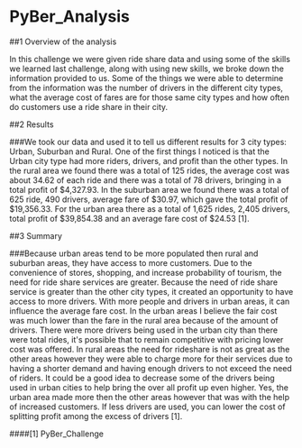 # PyBer_Analysis

##1 Overview of the analysis

In this challenge we were given ride share data and using some of the skills we learned last challenge, along with using new skills, we broke down the information provided to us. Some of the things we were able to determine from the information was the number of drivers in the different city types, what the average cost of fares are for those same city types and how often do customers use a ride share in their city. 

##2 Results

###We took our data and used it to tell us different results for 3 city types: Urban, Suburban and Rural. One of the first things I noticed is that the Urban city type had more riders, drivers, and profit than the other types. In the rural area we found there was a total of 125 rides, the average cost was about 34.62 of each ride and there was a total of 78 drivers, bringing in a total profit of $4,327.93. In the suburban area we found there was a total of 625 ride, 490 drivers, average fare of $30.97, which gave the total profit of $19,356.33. For the urban area there as a total of 1,625 rides, 2,405 drivers, total profit of $39,854.38 and an average fare cost of $24.53 [1].

##3 Summary

###Because urban areas tend to be more populated then rural and suburban areas, they have access to more customers. Due to the convenience of stores, shopping, and increase probability of tourism, the need for ride share services are greater. Because the need of ride share service is greater than the other city types, it created an opportunity to have access to more drivers. With more people and drivers in urban areas, it can influence the average fare cost. In the urban areas I believe the fair cost was much lower than the fare in the rural area because of the amount of drivers. There were more drivers being used in the urban city than there were total rides, it's possible that to remain competitive with pricing lower cost was offered. In rural areas the need for rideshare is not as great as the other areas however they were able to charge more for their services due to having a shorter demand and having enough drivers to not exceed the need of riders. It could be a good idea to decrease some of the drivers being used in urban cities to help bring the over all profit up even higher. Yes, the urban area made more then the other areas however that was with the help of increased customers. If less drivers are used, you can lower the cost of splitting profit among the excess of drivers [1]. 

####[1] PyBer_Challenge
